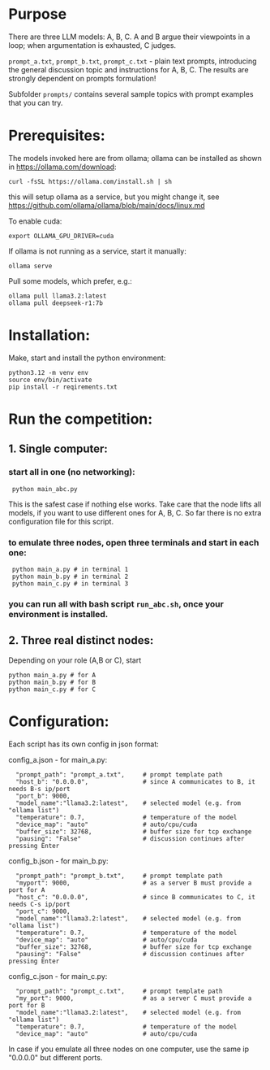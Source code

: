 # Purpose

There are three LLM models: A, B, C.  A and B argue their viewpoints in a loop; when argumentation is exhausted, C judges.

`prompt_a.txt`, `prompt_b.txt`, `prompt_c.txt` - plain text prompts, introducing the general discussion topic and instructions for A, B, C.
The results are strongly dependent on prompts formulation!

Subfolder `prompts/` contains several sample topics with prompt examples that you can try.


# Prerequisites:

The models invoked here are from ollama; ollama can be installed as shown in  https://ollama.com/download:
```
curl -fsSL https://ollama.com/install.sh | sh
```
this will setup ollama as a service, but you might change it, see  https://github.com/ollama/ollama/blob/main/docs/linux.md

To enable cuda:
```
export OLLAMA_GPU_DRIVER=cuda
```

If ollama is not running as a service, start it manually:
```
ollama serve
```

Pull some models, which prefer, e.g.:
```
ollama pull llama3.2:latest
ollama pull deepseek-r1:7b
```



# Installation:

Make, start and install the python environment:

```
python3.12 -m venv env
source env/bin/activate
pip install -r reqirements.txt
```

# Run the competition:

## 1. Single computer:

   ### start all in one (no networking):
   ```
	python main_abc.py
   ```
   This is the safest case if nothing else works. Take care that the node lifts all models, if you want to use different ones for A, B, C.
   So far there is no extra configuration file for this script.
   
   ### to emulate three nodes, open three terminals and start in each one:
   ```
	python main_a.py # in terminal 1
	python main_b.py # in terminal 2
	python main_c.py # in terminal 3
   ```

   ### you can run all with bash script `run_abc.sh`, once your environment is installed.


## 2. Three real distinct nodes:

   Depending on your role (A,B or C), start
   ```
   python main_a.py # for A
   python main_b.py # for B
   python main_c.py # for C
   ```

# Configuration:

  Each script has its own config in json format:

  config_a.json - for main_a.py:
  ```
    "prompt_path": "prompt_a.txt",     # prompt template path
    "host_b": "0.0.0.0",               # since A communicates to B, it needs B-s ip/port
    "port_b": 9000,		        
    "model_name":"llama3.2:latest",    # selected model (e.g. from "ollama list")
    "temperature": 0.7,                # temperature of the model
    "device_map": "auto"               # auto/cpu/cuda
    "buffer_size": 32768,              # buffer size for tcp exchange
    "pausing": "False"                 # discussion continues after pressing Enter
  ```

  config_b.json - for main_b.py:
  ```
    "prompt_path": "prompt_b.txt",     # prompt template path
    "myport": 9000,                    # as a server B must provide a port for A
    "host_c": "0.0.0.0",               # since B communicates to C, it needs C-s ip/port
    "port_c": 9000,		        
    "model_name":"llama3.2:latest",    # selected model (e.g. from "ollama list")
    "temperature": 0.7,                # temperature of the model
    "device_map": "auto"               # auto/cpu/cuda
    "buffer_size": 32768,              # buffer size for tcp exchange
    "pausing": "False"                 # discussion continues after pressing Enter    
  ```

  config_c.json - for main_c.py:
  ```		
    "prompt_path": "prompt_c.txt",     # prompt template path
    "my_port": 9000,                   # as a server C must provide a port for B
    "model_name":"llama3.2:latest",    # selected model (e.g. from "ollama list")
    "temperature": 0.7,                # temperature of the model
    "device_map": "auto"               # auto/cpu/cuda
  ```
  
In case if you emulate all three nodes on one computer, use the same ip "0.0.0.0" but different ports.